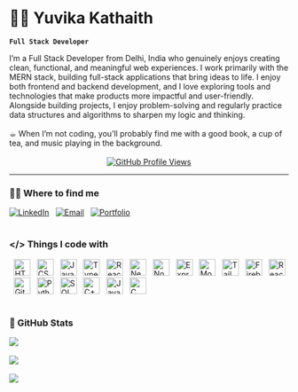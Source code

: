 # 🧗‍♀️ Yuvika Kathaith

**`Full Stack Developer`**


<div>
  I’m a Full Stack Developer from Delhi, India who genuinely enjoys creating clean, functional, and meaningful web experiences. I work primarily with the MERN stack, building full-stack applications that bring ideas to life. I     enjoy both frontend and backend development, and I love exploring tools and technologies that make products more impactful and user-friendly. Alongside building projects, I enjoy problem-solving and regularly practice data structures and algorithms to sharpen my logic and thinking.  
<br/><br/>
☕︎ When I’m not coding, you’ll probably find me with a good book, a cup of tea, and music playing in the background.
</div>
<br/>
<!--views profile -->
<div align="center">
  <a href="https://github.com/yuvikaKathaith">
    <img alt="GitHub Profile Views" title="GitHub Profile Views" src="https://komarev.com/ghpvc/?username=yuvikaKathaith&label=PROFILE%20VIEWS&color=C79600&style=for-the-badge&labelColor=9A6F00" />
  </a>
</div>

<!-- social links -->
---
### ⛓️‍💥 Where to find me
[![LinkedIn](https://img.shields.io/badge/LinkedIn-blue?style=for-the-badge&logo=linkedin)](https://www.linkedin.com/in/yuvika-kathaith-21661b258/)
&nbsp;
[![Email](https://img.shields.io/badge/Email-red?style=for-the-badge&logo=gmail&logoColor=white)](https://mail.google.com/mail/u/0/?to=yuvikakathaith03@gmail.com&fs=1&tf=cm)
&nbsp;
[![Portfolio](https://img.shields.io/badge/Portfolio-000000?style=for-the-badge&logo=firefox)](https://yuvikakathaith.vercel.app/)
&nbsp;

#

<!-- Skills -->
### </> Things I code with
&nbsp;
<img alt="HTML" width="30px" src="https://cdn.jsdelivr.net/gh/devicons/devicon/icons/html5/html5-plain.svg" />
&nbsp;
<img alt="CSS" width="30px" src="https://cdn.jsdelivr.net/gh/devicons/devicon/icons/css3/css3-plain.svg" />
&nbsp;
<img alt="JavaScript" width="30px" src="https://cdn.jsdelivr.net/gh/devicons/devicon/icons/javascript/javascript-plain.svg" />
&nbsp;
<img alt="TypeScript" width="30px" src="https://cdn.jsdelivr.net/gh/devicons/devicon/icons/typescript/typescript-plain.svg" />
&nbsp;
<img alt="React" width="30px" src="https://cdn.jsdelivr.net/gh/devicons/devicon/icons/react/react-original.svg" />
&nbsp;
<img alt="Next.js" width="30px" src="https://cdn.jsdelivr.net/gh/devicons/devicon/icons/nextjs/nextjs-original.svg" />
&nbsp;
<img alt="Node.js" width="30px" src="https://cdn.jsdelivr.net/gh/devicons/devicon/icons/nodejs/nodejs-original.svg" />
&nbsp;
<img alt="Express.js" width="30px" src="https://cdn.jsdelivr.net/gh/devicons/devicon/icons/express/express-original.svg" />
&nbsp;
<img alt="MongoDB" width="30px" src="https://cdn.jsdelivr.net/gh/devicons/devicon/icons/mongodb/mongodb-original.svg" />
&nbsp;
<img alt="Tailwind CSS" width="30px" src="https://www.vectorlogo.zone/logos/tailwindcss/tailwindcss-icon.svg" />
&nbsp;
<img alt="Firebase" width="30px" src="https://cdn.jsdelivr.net/gh/devicons/devicon/icons/firebase/firebase-plain.svg" />
&nbsp;
<img alt="React Router" width="30px" src="https://reactrouter.com/favicon-light.png" />
&nbsp;
<img alt="Git" width="30px" src="https://cdn.jsdelivr.net/gh/devicons/devicon/icons/git/git-original.svg" />
&nbsp;
<img alt="Python" width="30px" src="https://cdn.jsdelivr.net/gh/devicons/devicon/icons/python/python-plain.svg" />
&nbsp;
<img alt="SQL" width="30px" src="https://cdn.jsdelivr.net/gh/devicons/devicon/icons/mysql/mysql-original.svg" />
&nbsp;
<img alt="C++" width="30px" src="https://cdn.jsdelivr.net/gh/devicons/devicon/icons/cplusplus/cplusplus-line.svg" />
&nbsp;
<img alt="Java" width="30px" src="https://cdn.jsdelivr.net/gh/devicons/devicon/icons/java/java-original.svg" />
&nbsp;
<img alt="C" width="30px" src="https://cdn.jsdelivr.net/gh/devicons/devicon/icons/c/c-original.svg" />
<br/>

<div align="center">

<!-- Stats -->
#
<h3 align="left">📶 GitHub Stats</h3>
<div align="left">
  <img src="https://github-readme-stats.vercel.app/api?username=yuvikaKathaith&show_icons=true&theme=gruvbox"/>
  <br/><br/>
  <img src="https://streak-stats.demolab.com?user=yuvikaKathaith&theme=gruvbox&border_radius=4.5"/>
  <br/><br/>
  <img src="https://github-readme-stats.vercel.app/api/top-langs/?username=yuvikaKathaith&layout=compact&theme=radical" />
</div>
